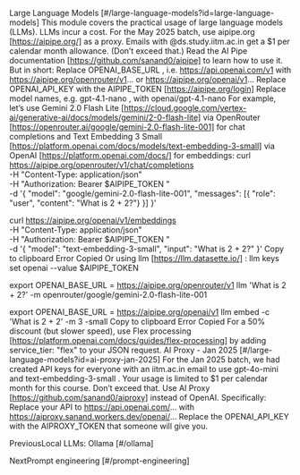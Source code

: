 Large Language Models [#/large-language-models?id=large-language-models] This module covers the practical usage of large language models (LLMs). LLMs incur a cost. For the May 2025 batch, use aipipe.org [https://aipipe.org/] as a proxy.
Emails with @ds.study.iitm.ac.in get a $1 per calendar month allowance. (Don’t exceed that.) Read the AI Pipe documentation [https://github.com/sanand0/aipipe] to learn how to use it. But in short: Replace OPENAI_BASE_URL , i.e. https://api.openai.com/v1 with https://aipipe.org/openrouter/v1... or https://aipipe.org/openai/v1... Replace OPENAI_API_KEY with the AIPIPE_TOKEN [https://aipipe.org/login] Replace model names, e.g. gpt-4.1-nano , with openai/gpt-4.1-nano For example, let’s use Gemini 2.0 Flash Lite [https://cloud.google.com/vertex-ai/generative-ai/docs/models/gemini/2-0-flash-lite] via OpenRouter [https://openrouter.ai/google/gemini-2.0-flash-lite-001] for chat completions and Text Embedding 3 Small [https://platform.openai.com/docs/models/text-embedding-3-small] via OpenAI [https://platform.openai.com/docs/] for embeddings: curl https://aipipe.org/openrouter/v1/chat/completions \
-H "Content-Type: application/json" \
-H "Authorization: Bearer $AIPIPE_TOKEN " \
-d '{
"model": "google/gemini-2.0-flash-lite-001",
"messages": [{ "role": "user", "content": "What is 2 + 2?"} }]
}'

curl https://aipipe.org/openai/v1/embeddings \
-H "Content-Type: application/json" \
-H "Authorization: Bearer $AIPIPE_TOKEN " \
-d '{ "model": "text-embedding-3-small", "input": "What is 2 + 2?" }' Copy to clipboard Error Copied Or using llm [https://llm.datasette.io/] : llm keys set openai --value $AIPIPE_TOKEN

export OPENAI_BASE_URL = https://aipipe.org/openrouter/v1
llm 'What is 2 + 2?' -m openrouter/google/gemini-2.0-flash-lite-001

export OPENAI_BASE_URL = https://aipipe.org/openai/v1
llm embed -c 'What is 2 + 2' -m 3 -small Copy to clipboard Error Copied For a 50% discount (but slower speed), use Flex processing [https://platform.openai.com/docs/guides/flex-processing] by adding service_tier: "flex" to your JSON request. AI Proxy - Jan 2025 [#/large-language-models?id=ai-proxy-jan-2025] For the Jan 2025 batch, we had created API keys for everyone with an iitm.ac.in email to use gpt-4o-mini and text-embedding-3-small . Your usage is limited to $1 per calendar month for this course. Don’t exceed that. Use AI Proxy [https://github.com/sanand0/aiproxy] instead of OpenAI. Specifically: Replace your API to https://api.openai.com/... with https://aiproxy.sanand.workers.dev/openai/... Replace the OPENAI_API_KEY with the AIPROXY_TOKEN that someone will give you.

PreviousLocal LLMs: Ollama [#/ollama]

NextPrompt engineering [#/prompt-engineering]